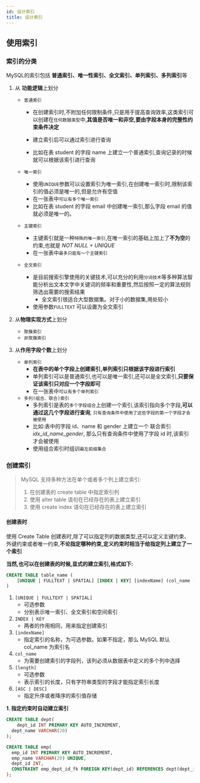 ```yaml
---
id: 设计索引
title: 设计索引
---
```


## 使用索引

### 索引的分类

MySQL的索引包括 **普通索引、唯一性索引、全文索引、单列索引、多列索引**等

1. 从 **功能逻辑**上划分

   - `普通索引`
     - 在创建索引时,不附加任何限制条件,只是用于提高查询效率,这类索引可以创建在`任何数据类型`中,**其值是否唯一和非空,要由字段本身的完整性约束条件决定**
     - 建立索引后可以通过索引进行查询
     
     - 比如在表 student 的字段 name 上建立一个普通索引,查询记录的时候就可以根据该索引进行查询
     
   - `唯一索引`
     - 使用`UNIQUE`参数可以设置索引为唯一索引,在创建唯一索引时,限制该索引的值必须是唯一的,但是允许有空值
     - 在一张表中`可以有多个唯一索引`
     - 比如在表 student 的字段 email 中创建唯一索引,那么字段 email 的值就必须是唯一的。
     
   - `主键索引`

     - 主键索引就是一种`特殊的唯一索引`,在唯一索引的基础上加上了**不为空**的约束,也就是 *NOT NULL + UNIQUE*
     - 在一张表中`最多只能有一个主键索引`

   - `全文索引` 
     - 是目前搜索引擎使用的关键技术,可以充分的利用`分词技术`等多种算法智能分析出文本文字中关键词的频率和重要性,然后按照一定的算法规则筛选出需要的搜索结果
       - 全文索引很适合大型数据集。对于小的数据集,用处较小
     - 使用参数`FULLTEXT` 可以设置为全文索引

2. 从**物理实现方式**上划分
   - `聚簇索引`
   - `非聚簇索引`
3. 从**作用字段个数**上划分
   - `单列索引`
     - **在表中的单个字段上创建索引,单列索引只根据该字段进行索引**
     - 单列索引可以是普通索引,也可以是唯一索引,还可以是全文索引,**只要保证该索引只对应一个字段即可**
     - 在一张表中`可以有多个单列索引`
   - `多列(组合、联合)索引`
     - 多列索引是表的`多个字段组合`上创建一个索引,该索引指向多个字段,**可以通过这几个字段进行查询**, `只有查询条件中使用了这些字段的第一个字段才会被使用`
     - 比如:表中的字段 id、name 和 gender 上建立一个 联合索引*idx_id_name_gender*, 那么只有查询条件中使用了字段 id 时,该索引才会被使用
     - 使用组合索引时组训`最左前缀集合`

### 创建索引

> MySQL 支持多种方法在单个或者多个列上建立索引:
>
> 1. 在创建表的 create table 中指定索引列
> 2. 使用 alter table 语句在已经存在的表上建立索引
> 3. 使用 create index 语句在已经存在的表上建立索引

#### 创建表时

使用 Create Table 创建表时,除了可以指定列的数据类型,还可以定义主键约束、外键约束或者唯一约束,**不论指定哪种约束,定义约束时相当于给指定列上建立了一个索引**

**当然,也可以在创建表的时候,显式的建立索引,格式如下:**

```sql
CREATE TABLE table_name (
  	[UNIQUE | FULLTEXT | SPATIAL] [INDEX | KEY] [indexName] (col_name [length]) [ASC | DESC]
)
```

1. `[UNIQUE | FULLTEXT | SPATIAL]` 
   - 可选参数
   - 分别表示唯一索引、全文索引和空间索引
2. `INDEX | KEY`
   - 两者的作用相同，用来指定创建索引
3. `[indexName]`
   - 指定索引的名称，为可选参数。如果不指定，那么 MySQL 默认 col_name 为索引名
4. `col_name`
   - 为需要创建索引的字段列，该列必须从数据表中定义的多个列中选择
5. `[length]`
   - 可选参数
   - 表示索引的长度，只有字符串类型的字段才能指定索引长度
6. `[ASC | DESC]`
   - 指定升序或者降序的索引值存储

**1. 指定约束时自动建立索引**

```sql
CREATE TABLE dept(
	dept_id INT PRIMARY KEY AUTO_INCREMENT,
  dept_name VARCHAR(20)
);

CREATE TABLE emp(
  emp_id INT PRIMARY KEY AUTO_INCREMENT,
  emp_name VARCHAR(20) UNIQUE,
  dept_id INT,
  CONSTRAINT emp_dept_id_fk FOREIGN KEY(dept_id) REFERENCES dept(dept_id) 
);
```
